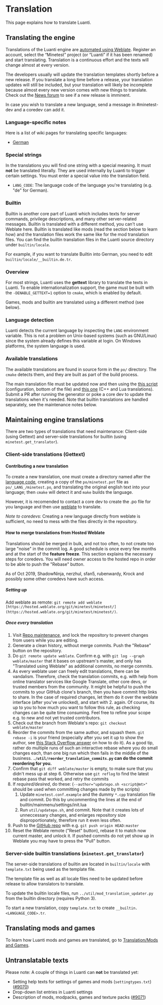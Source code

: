 # Translation
This page explains how to translate Luanti.

Translating the engine
----------------------

Translations of the Luanti engine are [automated using Weblate](https://hosted.weblate.org/projects/minetest/minetest/). Register an account, select the “Minetest” project (or “Luanti” if it has been renamed) and start translating. Translation is a continuous effort and the texts will change almost at every version.

The developers usually will update the translation templates shortly before a new release. If you translate a long time before a release, your translation updates will still be included, but your translation will likely be incomplete because almost every new version comes with new things to translate. Check out the [News forum](https://forum.minetest.net/viewforum.php?f=18) to see if a new release is imminent.

In case you wish to translate a new language, send a message in #minetest-dev and a coredev can add it.

### Language-specific notes

Here is a list of wiki pages for translating specific languages:

* [German](/Translating/de "Translating/de")

### Special strings

In the translations you will find one string with a special meaning. It must **not** be translated literally. They are used internally by Luanti to trigger certain settings. You must enter a special value into the translation field.

* `LANG_CODE`: The language code of the language you're translating (e.g. "de" for German).

### Builtin

Builtin is another core part of Luanti which includes texts for server commands, privilege descriptions, and many other server-related messages. Builtin is translated with a different method, you can't use Weblate here. Builtin is translated like mods (read the section below to learn how) and the translation files work the same like for the mod translation files. You can find the builtin translation files in the Luanti source directory under `builtin/locale`.

For example, if you want to translate Builtin into German, you need to edit `builtin/locale/__builtin.de.tr`.

### Overview

For most strings, Luanti uses the **gettext** library to translate the texts in Luanti. To enable internationalization support, the game must be built with the `-DENABLE_GETTEXT=1` option to `cmake`, which is enabled by default.

Games, mods and builtin are translated using a different method (see below).

### Language detection

Luanti detects the current language by inspecting the `LANG` environment variable. This is not a problem on Unix-based systems (such as GNU/Linux) since the system already defines this variable at login. On Windows platforms, the system language is used.

### Available translations

The available translations are found in source form in the `po/` directory. The `cmake` detects them, and they are built as part of the build process.

The main translation file must be updated now and then using the [this script](https://github.com/minetest/minetest/blob/master/builtin/mainmenu/dlg_settings_advanced.lua) (configuration, bottom of the file) and [this one](https://github.com/minetest/minetest/blob/master/util/updatepo.sh) (C++ and Lua translations). Submit a PR after running the generator or poke a core dev to update the translations when it's needed. Note that builtin translations are handled separately, see the maintenance notes below.

Maintaining engine translations
-------------------------------

There are two types of translations that need maintenance: Client-side (using Gettext) and server-side translations for builtin (using `minetest.get_translator`).

### Client-side translations (Gettext)

#### Contributing a new translation

To create a new translation, one must create a directory named after the [language code](http://www.mathguide.de/info/tools/languagecode.html), creating a copy of the `po/minetest.pot` file as `po/_LANG_/minetest.po`, and translating the original english text into your language; then `cmake` will detect it and `make` builds the language.

However, it is recomended to contact a core dev to create the .po file for you language and then use [weblate](https://hosted.weblate.org/projects/minetest/minetest/) to translate.

_Note to coredevs_: Creating a new language directly from weblate is sufficient, no need to mess with the files directly in the repository.

#### How to merge translations from Hosted Weblate

Translations should be merged in bulk, and not too often, to not create too large "noise" in the commit log. A good schedule is once every few months and at the start of the **feature freeze**. This section explains the necessary steps for coredevs. You will need owner access to the hosted repo in order to be able to push the "Rebase" button.

As of Oct 2019, ShadowNinja, nerzhul, sfan5, rubenwardy, Krock and possibly some other coredevs have such access.

##### Setting up

Add weblate as remote: `git remote add weblate [https://hosted.weblate.org/git/minetest/minetest/](https://hosted.weblate.org/git/minetest/minetest/)`.

##### Once every translation

1.  Visit [Repo maintenance](https://hosted.weblate.org/projects/minetest/minetest/#repository), and lock the repository to prevent changes from users while you are editing.
2.  Generate a clean history, without merge commits. Push the "Rebase" button on the repository.
3.  Do `git remote update weblate`. Confirm e.g. with `git log --graph weblate/master` that it bases on upstream's master, and only has "Translated using Weblate" as additional commits, no merge commits.
4.  As every weblate user can freely edit translations, there can be vandalism. Therefore, check the translation commits, e.g. with help from online translator services like Google Translate, other core devs, or trusted members from the community. It might be helpful to push the commits to your GitHub clone's branch, then you have commit http links to share. In the case of required changes, let them do it over the weblate interface (after you've unlocked), and start with 2. again. Of course, its up to you to how much you want to follow this rule, as checking changes can be quite time consuming. Feel free to refine your scope e.g. to new and not yet trusted contributors.
5.  Check out the branch from Weblate's repo: `git checkout weblate/master`
6.  Reorder the commits from the same author, and squash them. `git rebase -i` is your friend (especially after you set it up to show the author, see [this Stack Overflow answer](http://stackoverflow.com/a/35851846) on how to do it). As a good tip, rather do multiple runs of such an interactive rebase where you do small changes each, than one big run which then fails in the middle of the business. **`./util/reorder_translation_commits.py` can do the commit reordering for you.**
7.  Confirm that `git diff weblate/master` is empty, to make sure that you didn't mess up at step 6. Otherwise use `git reflog` to find the latest rebase pass that worked, and retry the commits
8.  If _required/desired_, do these: (`--author="updatepo.sh <script@mt>"` should be used when committing changes made by the scripts)
    1.  Update `minetest.conf.example` and the dummy `*.cpp` translation file and commit. Do this by uncommenting the lines at the end of builtin/mainmenu/settings/init.lua
    2.  Run `util/updatepo.sh`, and commit. Note that it creates lots of unneccessary changes, and enlarges repository size disproportionately, therefore run it even less often.
9.  Push to the [GitHub repo](https://github.com/minetest/minetest) with e.g. `git push origin HEAD:master`
10.  Reset the Weblate remote ("Reset" button), rebase it to match now current master, and unlock it. If pushed commits do not yet show up in Weblate you may have to press the "Pull" button.

### Server-side builtin translations (`minetest.get_translator`)

The server-side translations of builtin are located in `builtin/locale` with `template.txt` being used as the template file.

The template file as well as all locale files need to be updated before release to allow translators to translate.

To update the builtin locale files, run `../util/mod_translation_updater.py` from the builtin directory (requires Python 3).

To start a new translation, copy `template.txt` to create `__builtin.<LANGUAGE_CODE>.tr`.

Translating mods and games
--------------------------

To learn how Luanti mods and games are translated, go to [Translation/Mods and Games](/Translation/Mods_and_Games "Translation/Mods and Games").

Untranslatable texts
--------------------

Please note: A couple of things in Luanti can **not** be translated yet:

* Setting help texts for settings of games and mods (`settingtypes.txt`) ([#9070](https://github.com/minetest/minetest/issues/9070))
* Drop-down list entries in Luanti settings
* Description of mods, modpacks, games and texture packs ([#9071](https://github.com/minetest/minetest/issues/9071))
